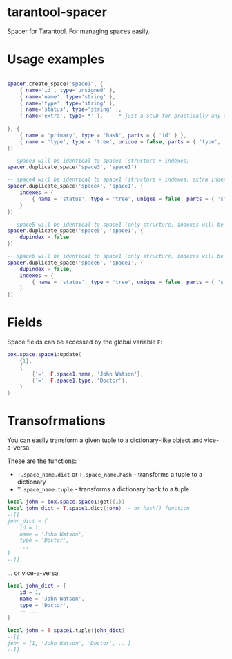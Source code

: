# tarantool-spacer
Spacer for Tarantool. For managing spaces easily.

# Usage examples

```lua

spacer.create_space('space1', {
    { name='id', type='unsigned' },
    { name='name', type='string' },
    { name='type', type='string' },
    { name='status', type='string' },
    { name='extra', type='*' },  -- * just a stub for practically any type
    
}, {
    { name = 'primary', type = 'hash', parts = { 'id' } },
    { name = 'type', type = 'tree', unique = false, parts = { 'type', 'status' } },
})

-- space3 will be identical to space1 (structure + indexes)
spacer.duplicate_space('space3', 'space1')

-- space4 will be identical to space1 (structure + indexes, extra indexes will be created)
spacer.duplicate_space('space4', 'space1', {
    indexes = {
        { name = 'status', type = 'tree', unique = false, parts = { 'status' } },
    }
})

-- space5 will be identical to space1 (only structure, indexes will be omitted)
spacer.duplicate_space('space5', 'space1', {
    dupindex = false
})

-- space6 will be identical to space1 (only structure, indexes will be omitted, extra indexes will be created)
spacer.duplicate_space('space6', 'space1', {
    dupindex = false,
    indexes = {
        { name = 'status', type = 'tree', unique = false, parts = { 'status' } },
    }
})
```


# Fields

Space fields can be accessed by the global variable `F`:

```lua
box.space.space1:update(
    {1},
    {
        {'=', F.space1.name, 'John Watson'},
        {'=', F.space1.type, 'Doctor'},
    }
)
```


# Transofrmations

You can easily transform a given tuple to a dictionary-like object and vice-a-versa.

These are the functions:
* `T.space_name.dict` or `T.space_name.hash` - transforms a tuple to a dictionary
* `T.space_name.tuple` - transforms a dictionary back to a tuple

```lua
local john = box.space.space1:get({1})
local john_dict = T.space1.dict(john) -- or hash() function
--[[
john_dict = {
    id = 1,
    name = 'John Watson',
    type = 'Doctor',
    ...
}
--]]

```


... or vice-a-versa:

```lua
local john_dict = {
    id = 1,
    name = 'John Watson',
    type = 'Doctor',
    -- ...
}

local john = T.space1.tuple(john_dict)
--[[
john = [1, 'John Watson', 'Doctor', ...]
--]]

```
